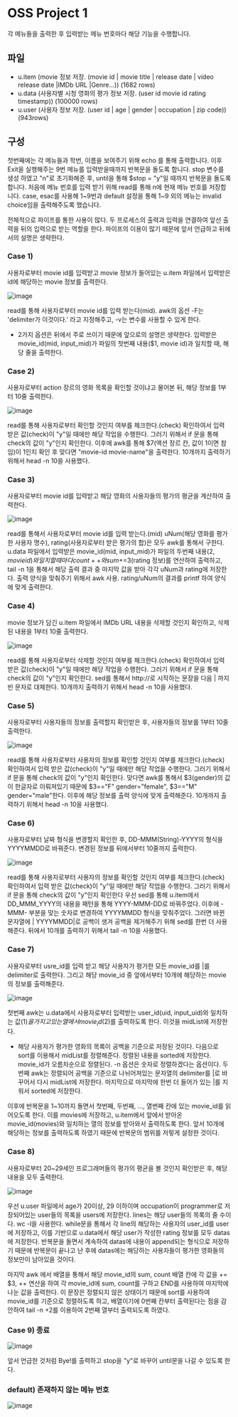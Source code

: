 # OSS Project 1
각 메뉴들을 출력한 후 입력받는 메뉴 번호마다 해당 기능을 수행합니다.

## 파일
* u.item (movie 정보 저장. (movie id | movie title | release date | video release date |IMDb URL |Genre…)) (1682 rows)
* u.data (사용자별 시청 영화의 평가 정보 저장. (user id  movie id  rating  timestamp)) (100000 rows)
* u.user (사용자 정보 저장. (user id | age | gender | occupation | zip code)) (943rows)

## 구성
첫번째에는 각 메뉴들과 학번, 이름을 보여주기 위해 echo 를 통해 출력합니다.
이후 Exit을 실행해주는 9번 메뉴를 입력받을때까지 반복문을 돌도록 합니다. 
stop 변수를 생성 하였고 "n"로 초기화해준 후, until을 통해 $stop = "y"일 때까지 반복문을 돌도록 합니다.
처음에 메뉴 번호를 입력 받기 위해 read를 통해 n에 현재 메뉴 번호를 저장합니다.
case, esac를 사용해 1~9번과 default 설정을 통해 1~9 외의 메뉴는 invalid choice임을 출력해주도록 했습니다.

전체적으로 파이프를 통한 사용이 많다. 두 프로세스의 출력과 입력을 연결하여 앞선 출력을 뒤의 입력으로 받는 역할을 한다.
파이프의 이용이 많기 때문에 앞서 언급하고 뒤에서의 설명은 생략한다.


### Case 1)
사용자로부터 movie id를 입력받고 movie 정보가 들어있는 u.item 파일에서 입력받은 id에 해당하는 movie 정보를 출력한다.

![image](https://github.com/using2/OpenSourcePrj1/assets/136972840/29013524-81cf-4560-b50c-fafc96bd266e)

read를 통해 사용자로부터 movie id를 입력 받는다(mid).
awk의 옵션 -F는 'delimiter가 이것이다.' 라고 지정해주고, -v는 변수를 사용할 수 있게 한다.
* 2가지 옵션은 뒤에서 주로 쓰이기 때문에 앞으로의 설명은 생략한다.
입력받은 movie_id(mid, input_mid)가 파일의 첫번째 내용($1, movie id)과 일치할 때, 해당 줄을 출력한다.

### Case 2)
사용자로부터 action 장르의 영화 목록을 확인할 것이냐고 물어본 뒤, 해당 정보를 1부터 10줄 출력한다.

![image](https://github.com/using2/OpenSourcePrj1/assets/136972840/a9904de0-8c2d-48e6-b747-9eb95c58e253)

read를 통해 사용자로부터 확인할 것인지 여부를 체크한다.(check)
확인하여서 입력 받은 값(check)이 "y"일 때에만 해당 작업을 수행한다. 
그러기 위해서 if 문을 통해 check의 값이 "y"인지 확인한다.
이후에 awk를 통해 $7(액션 장르 칸, 값이 1이면 참임)이 1인지 확인 후 맞다면 "movie-id movie-name"을 출력한다.
10개까지 출력하기 위해서 head -n 10을 사용했다.

### Case 3)
사용자로부터 movie id를 입력받고 해당 영화의 사용자들의 평가의 평균을 계산하여 출력한다.

![image](https://github.com/using2/OpenSourcePrj1/assets/136972840/7c7f3698-7f6c-47e3-8f7d-b274b9874026)

read를 통해서 사용자로부터 movie id를 입력 받는다.(mid)
uNum(해당 영화를 평가한 사용자 명수), rating(사용자로부터 받은 평가의 합)은 모두 awk를 통해서 구한다.
u.data 파일에서 입력받은 movie_id(mid, input_mid)가 파일의 두번째 내용($2, movie id)와 일치할 때마다 
count++와 sum+=$3(rating 정보)를 연산하여 출력하고, 
tail -n 1을 통해서 해당 출력 결과 중 마지막 값을 받아 각각 uNum과 rating에 저장한다.
출력 양식을 맞춰주기 위해서 awk 사용. rating/uNum의 결과를 printf 하여 양식에 맞게 출력한다.

### Case 4)
movie 정보가 담긴 u.item 파일에서 IMDb URL 내용을 삭제할 것인지 확인하고, 삭제된 내용을 1부터 10줄 출력한다.

![image](https://github.com/using2/OpenSourcePrj1/assets/136972840/5bff58fd-73d4-4730-96ee-2534cc492867)

read를 통해 사용자로부터 삭제할 것인지 여부를 체크한다.(check)
확인하여서 입력 받은 값(check)이 "y"일 때에만 해당 작업을 수행한다. 
그러기 위해서 if 문을 통해 check의 값이 "y"인지 확인한다.
sed를 통해서 http://로 시작하는 문장을 다음 | 까지 빈 문자로 대체한다.
10개까지 출력하기 위해서 head -n 10을 사용했다.

### Case 5)
사용자로부터 사용자들의 정보를 출력할지 확인받은 후, 사용자들의 정보를 1부터 10줄 출력한다.

![image](https://github.com/using2/OpenSourcePrj1/assets/136972840/cdc6ed9c-1386-41ce-8dcb-1aa83180b462)

read를 통해 사용자로부터 사용자의 정보를 확인할 것인지 여부를 체크한다.(check)
확인하여서 입력 받은 값(check)이 "y"일 때에만 해당 작업을 수행한다. 
그러기 위해서 if 문을 통해 check의 값이 "y"인지 확인한다.
맞다면 awk를 통해서 $3(gender)의 값이 한글자로 이뤄져있기 때문에 $3=="F" gender="female", $3=="M" gender="male"한다.
이후에 해당 정보를 출력 양식에 맞게 출력해준다.
10개까지 출력하기 위해서 head -n 10을 사용했다.

### Case 6)
사용자로부터 날짜 형식을 변경할지 확인한 후, DD-MMM(String)-YYYY의 형식을 YYYYMMDD로 바꿔준다.
변경된 정보를 뒤에서부터 10줄까지 출력한다.

![image](https://github.com/using2/OpenSourcePrj1/assets/136972840/4e634e9d-430e-470a-b213-4ad758297669)

read를 통해 사용자로부터 사용자의 정보를 확인할 것인지 여부를 체크한다.(check)
확인하여서 입력 받은 값(check)이 "y"일 때에만 해당 작업을 수행한다. 
그러기 위해서 if 문을 통해 check의 값이 "y"인지 확인한다
우선 sed를 통해 u.item에서 DD_MMM_YYYY의 내용을 패턴을 통해 YYYY-MMM-DD로 바꿔주었다.
이후에 -MMM- 부분을 맞는 숫자로 변경하여 YYYYMMDD 형식을 맞춰주었다.
그러면 바뀐 문자열에 | YYYYMMDD|로 공백이 생겨 공백을 제거해주기 위해 sed를 한번 더 사용해준다.
뒤에서 10개를 출력하기 위해서 tail -n 10을 사용했다.

### Case 7)
사용자로부터 usre_id를 입력 받고 해당 사용자가 평가한 모든 movie_id를 |를 delimiter로 출력한다.
그리고 해당 movie_id 중 앞에서부터 10개에 해당하는 movie의 정보를 출력해준다.

![image](https://github.com/using2/OpenSourcePrj1/assets/136972840/0f731855-474d-4a52-a5cf-38fee1f59719)

첫번째 awk는 u.data에서 사용자로부터 입력받는 user_id(uid, input_uid)와 일치하는 값($1)을 가지고 있는 열에서 
movie_id($2)를 출력하도록 한다. 이것을 midList에 저장한다.
* 해당 사용자가 평가한 영화의 목록이 공백을 기준으로 저장된 것이다.
다음으로 sort를 이용해서 midList를 정렬해준다. 정렬된 내용을 sorted에 저장한다.
movie_id가 오름차순으로 정렬된다. -n 옵션은 숫자로 정렬하겠다는 옵션이다.
두번째 awk는 정렬되어 공백을 기준으로 나뉘어져있는 문자열의 delimiter를 |로 바꾸어서 다시 midList에 저장한다.
마지막으로 마지막에 한번 더 들어가 있는 |를 지워서 sorted에 저장한다.

이후에 반복문을 1~10까지 돌면서 첫번째, 두번째, ..., 열번째 칸에 있는 movie_id를 읽어오도록 한다.
이를 movies에 저장하고, u.item에서 앞에서 받아온 movie_id(movies)와 일치하는 열의 정보를 받아와서 출력하도록 한다.
앞서 10개에 해당하는 정보를 출력하도록 하였기 때문에 반복문의 범위를 저렇게 설정한 것이다.

### Case 8)
사용자로부터 20~29세인 프로그래머들의 평가의 평균을 볼 것인지 확인받은 후, 해당 내용을 모두 출력한다.

![image](https://github.com/using2/OpenSourcePrj1/assets/136972840/7887c58f-6d9a-4261-b014-b6f7ea41bb5a)

우선 u.user 파일에서 age가 20이상, 29 이하이며 occupation이 programmer로 저장되어있는 user들의 목록을 users에 저장한다.
lines는 해당 user들의 목록의 줄 수이다. wc -l을 사용한다.
while문을 통해서 각 line의 해당하는 사용자의 user_id를 user에 저장하고,
이를 기반으로 u.data에서 해당 user가 작성한 rating 정보를 모두 datas에 저장한다.
반복문을 돌면서 계속하여 datas에 내용이 append되는 형식으로 저장하기 때문에 
반복문이 끝나고 난 후에 datas에는 해당하는 사용자들이 평가한 영화들의 정보만이 남아있을 것이다.

마지막 awk 에서 배열을 통해서 해당 movie_id의 sum, count 배열 칸에 각 값을 += $3, ++ 연산을 하여 
각 movie_id에 sum, count를 구하고 END를 사용하여 마지막에 나눈 값을 출력한다.
이 문장은 정렬되지 않은 상태이기 때문에 sort를 사용하여 movie_id를 기준으로 정렬하도록 하고,
배열이기에 0번째 칸부터 출력된다는 점을 감안하여 tail -n +2를 이용하여 2번째 열부터 출력되도록 하였다.

### Case 9) 종료

![image](https://github.com/using2/OpenSourcePrj1/assets/136972840/c59fc115-7b56-47b5-b52f-d0cab034d4ea)

앞서 언급한 것처럼 Bye!를 출력하고 stop을 "y"로 바꾸어 until문을 나갈 수 있도록 한다.


### default) 존재하지 않는 메뉴 번호

![image](https://github.com/using2/OpenSourcePrj1/assets/136972840/9220cff9-028c-4620-850f-c014cf12da82)








